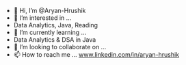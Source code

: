 - 👋 Hi, I’m @Aryan-Hrushik
- 👀 I’m interested in ...
- Data Analytics, Java, Reading
- 🌱 I’m currently learning ...
- Data Analytics & DSA in Java
- 💞️ I’m looking to collaborate on ...
- 📫 How to reach me ...
www.linkedin.com/in/aryan-hrushik
<!---
Aryan-Hrushik/Aryan-Hrushik is a ✨ special ✨ repository because its `README.md` (this file) appears on your GitHub profile.
You can click the Preview link to take a look at your changes.
--->
